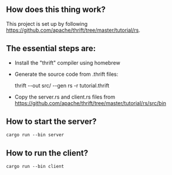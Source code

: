 ## How does this thing work?

This project is set up by following https://github.com/apache/thrift/tree/master/tutorial/rs.

## The essential steps are:
* Install the "thrift" compiler using homebrew
* Generate the source code from .thrift files:

    thrift --out src/ --gen rs -r tutorial.thrift
    
* Copy the server.rs and client.rs files from https://github.com/apache/thrift/tree/master/tutorial/rs/src/bin

## How to start the server?

    cargo run --bin server
    
## How to run the client?

    cargo run --bin client
    
